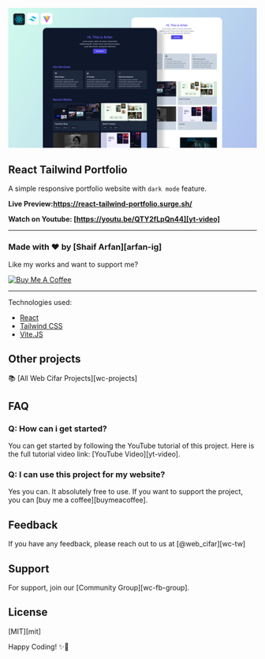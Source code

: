 ![React Tailwind Portfolio](./banner.png)

## React Tailwind Portfolio

A simple responsive portfolio website with `dark mode` feature.

**Live Preview:https://react-tailwind-portfolio.surge.sh/**

**Watch on Youtube: [https://youtu.be/QTY2fLpQn44][yt-video]**

---

### Made with ❤️ by [Shaif Arfan][arfan-ig]

Like my works and want to support me?

<a href="https://www.buymeacoffee.com/shaifarfan08" target="_blank"><img src="https://cdn.buymeacoffee.com/buttons/v2/default-blue.png" alt="Buy Me A Coffee" style="height: 45px !important;width: 162.75px !important;" ></a>

---

Technologies used:

- [React](https://reactjs.org/)
- [Tailwind CSS](https://tailwindcss.com/)
- [Vite.JS](https://vitejs.org/)

## Other projects

📚 [All Web Cifar Projects][wc-projects]

## FAQ

### Q: How can i get started?

You can get started by following the YouTube tutorial of this project. Here is the full tutorial video link: [YouTube Video][yt-video].

### Q: I can use this project for my website?

Yes you can. It absolutely free to use. If you want to support the project, you can [buy me a coffee][buymeacoffee].

## Feedback

If you have any feedback, please reach out to us at [@web_cifar][wc-tw]

## Support

For support, join our [Community Group][wc-fb-group].

## License

[MIT][mit]

Happy Coding! ✨🚀

